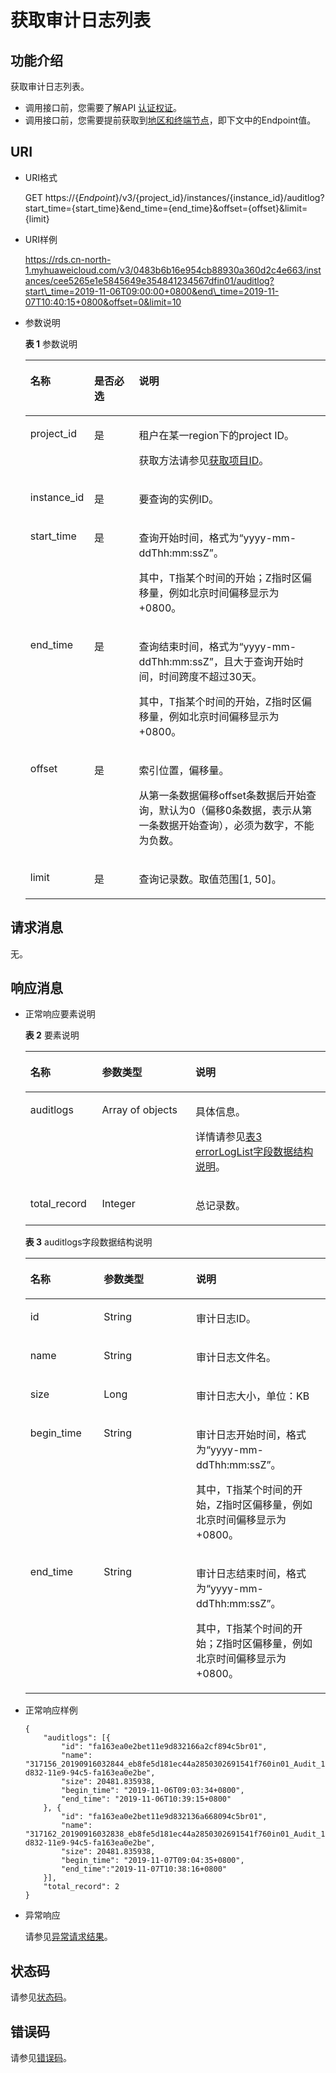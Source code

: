 # 获取审计日志列表<a name="rds_05_0003"></a>

## 功能介绍<a name="section61759636"></a>

获取审计日志列表。

-   调用接口前，您需要了解API  [认证权证](认证鉴权.md)。
-   调用接口前，您需要提前获取到[地区和终端节点](http://developer.huaweicloud.com/endpoint)，即下文中的Endpoint值。

## URI<a name="section18965813"></a>

-   URI格式

    GET https://\{_Endpoint_\}/v3/\{project\_id\}/instances/\{instance\_id\}/auditlog?start\_time=\{start\_time\}&end\_time=\{end\_time\}&offset=\{offset\}&limit=\{limit\}

-   URI样例

    https://rds.cn-north-1.myhuaweicloud.com/v3/0483b6b16e954cb88930a360d2c4e663/instances/cee5265e1e5845649e354841234567dfin01/auditlog?start\_time=2019-11-06T09:00:00+0800&end\_time=2019-11-07T10:40:15+0800&offset=0&limit=10


-   参数说明

    **表 1**  参数说明

    <a name="table58427690"></a>
    <table><thead align="left"><tr id="row1482002"><th class="cellrowborder" valign="top" width="21.3%" id="mcps1.2.4.1.1"><p id="p52933326"><a name="p52933326"></a><a name="p52933326"></a>名称</p>
    </th>
    <th class="cellrowborder" valign="top" width="14.860000000000001%" id="mcps1.2.4.1.2"><p id="p59740974"><a name="p59740974"></a><a name="p59740974"></a>是否必选</p>
    </th>
    <th class="cellrowborder" valign="top" width="63.839999999999996%" id="mcps1.2.4.1.3"><p id="p7180698"><a name="p7180698"></a><a name="p7180698"></a>说明</p>
    </th>
    </tr>
    </thead>
    <tbody><tr id="row44765691"><td class="cellrowborder" valign="top" width="21.3%" headers="mcps1.2.4.1.1 "><p id="p2142393"><a name="p2142393"></a><a name="p2142393"></a>project_id</p>
    </td>
    <td class="cellrowborder" valign="top" width="14.860000000000001%" headers="mcps1.2.4.1.2 "><p id="p39316155"><a name="p39316155"></a><a name="p39316155"></a>是</p>
    </td>
    <td class="cellrowborder" valign="top" width="63.839999999999996%" headers="mcps1.2.4.1.3 "><p id="p30492010"><a name="p30492010"></a><a name="p30492010"></a>租户在某一region下的project ID。</p>
    <p id="p7139608914"><a name="p7139608914"></a><a name="p7139608914"></a>获取方法请参见<a href="获取项目ID.md">获取项目ID</a>。</p>
    </td>
    </tr>
    <tr id="row5992637"><td class="cellrowborder" valign="top" width="21.3%" headers="mcps1.2.4.1.1 "><p id="p15641626"><a name="p15641626"></a><a name="p15641626"></a>instance_id</p>
    </td>
    <td class="cellrowborder" valign="top" width="14.860000000000001%" headers="mcps1.2.4.1.2 "><p id="p59012183"><a name="p59012183"></a><a name="p59012183"></a>是</p>
    </td>
    <td class="cellrowborder" valign="top" width="63.839999999999996%" headers="mcps1.2.4.1.3 "><p id="p15257500"><a name="p15257500"></a><a name="p15257500"></a>要查询的实例ID。</p>
    </td>
    </tr>
    <tr id="row10362162619518"><td class="cellrowborder" valign="top" width="21.3%" headers="mcps1.2.4.1.1 "><p id="p24007821174547"><a name="p24007821174547"></a><a name="p24007821174547"></a>start_time</p>
    </td>
    <td class="cellrowborder" valign="top" width="14.860000000000001%" headers="mcps1.2.4.1.2 "><p id="p65585369174547"><a name="p65585369174547"></a><a name="p65585369174547"></a>是</p>
    </td>
    <td class="cellrowborder" valign="top" width="63.839999999999996%" headers="mcps1.2.4.1.3 "><p id="p19820153492918"><a name="p19820153492918"></a><a name="p19820153492918"></a>查询开始时间，格式为“yyyy-mm-ddThh:mm:ssZ”。</p>
    <p id="p148207340293"><a name="p148207340293"></a><a name="p148207340293"></a></p>
    <p id="p14820173452918"><a name="p14820173452918"></a><a name="p14820173452918"></a>其中，T指某个时间的开始；Z指时区偏移量，例如北京时间偏移显示为+0800。</p>
    </td>
    </tr>
    <tr id="row18204123319519"><td class="cellrowborder" valign="top" width="21.3%" headers="mcps1.2.4.1.1 "><p id="p32183997174547"><a name="p32183997174547"></a><a name="p32183997174547"></a>end_time</p>
    </td>
    <td class="cellrowborder" valign="top" width="14.860000000000001%" headers="mcps1.2.4.1.2 "><p id="p56766964174547"><a name="p56766964174547"></a><a name="p56766964174547"></a>是</p>
    </td>
    <td class="cellrowborder" valign="top" width="63.839999999999996%" headers="mcps1.2.4.1.3 "><p id="p94810713013"><a name="p94810713013"></a><a name="p94810713013"></a>查询结束时间，格式为“yyyy-mm-ddThh:mm:ssZ”，且大于查询开始时间，时间跨度不超过30天。</p>
    <p id="p2483783017"><a name="p2483783017"></a><a name="p2483783017"></a>其中，T指某个时间的开始，Z指时区偏移量，例如北京时间偏移显示为+0800。</p>
    </td>
    </tr>
    <tr id="row17867193065114"><td class="cellrowborder" valign="top" width="21.3%" headers="mcps1.2.4.1.1 "><p id="p11832481174547"><a name="p11832481174547"></a><a name="p11832481174547"></a>offset</p>
    </td>
    <td class="cellrowborder" valign="top" width="14.860000000000001%" headers="mcps1.2.4.1.2 "><p id="p18906893174547"><a name="p18906893174547"></a><a name="p18906893174547"></a>是</p>
    </td>
    <td class="cellrowborder" valign="top" width="63.839999999999996%" headers="mcps1.2.4.1.3 "><p id="p4966579018"><a name="p4966579018"></a><a name="p4966579018"></a>索引位置，偏移量。</p>
    <p id="p55063325174547"><a name="p55063325174547"></a><a name="p55063325174547"></a>从第一条数据偏移offset条数据后开始查询，默认为0（偏移0条数据，表示从第一条数据开始查询），必须为数字，不能为负数。</p>
    </td>
    </tr>
    <tr id="row1887952814518"><td class="cellrowborder" valign="top" width="21.3%" headers="mcps1.2.4.1.1 "><p id="p10063368174547"><a name="p10063368174547"></a><a name="p10063368174547"></a>limit</p>
    </td>
    <td class="cellrowborder" valign="top" width="14.860000000000001%" headers="mcps1.2.4.1.2 "><p id="p9826466174547"><a name="p9826466174547"></a><a name="p9826466174547"></a>是</p>
    </td>
    <td class="cellrowborder" valign="top" width="63.839999999999996%" headers="mcps1.2.4.1.3 "><p id="p57746301174547"><a name="p57746301174547"></a><a name="p57746301174547"></a>查询记录数。取值范围[1, 50]。</p>
    </td>
    </tr>
    </tbody>
    </table>


## 请求消息<a name="section36474591"></a>

无。

## 响应消息<a name="section59835867"></a>

-   正常响应要素说明

    **表 2**  要素说明

    <a name="table29752153"></a>
    <table><thead align="left"><tr id="row62070345"><th class="cellrowborder" valign="top" width="23.880000000000003%" id="mcps1.2.4.1.1"><p id="p61642077"><a name="p61642077"></a><a name="p61642077"></a>名称</p>
    </th>
    <th class="cellrowborder" valign="top" width="31.119999999999997%" id="mcps1.2.4.1.2"><p id="p26952341"><a name="p26952341"></a><a name="p26952341"></a>参数类型</p>
    </th>
    <th class="cellrowborder" valign="top" width="45%" id="mcps1.2.4.1.3"><p id="p35656026"><a name="p35656026"></a><a name="p35656026"></a>说明</p>
    </th>
    </tr>
    </thead>
    <tbody><tr id="row49943891183823"><td class="cellrowborder" valign="top" width="23.880000000000003%" headers="mcps1.2.4.1.1 "><p id="p1040411073116"><a name="p1040411073116"></a><a name="p1040411073116"></a>auditlogs</p>
    </td>
    <td class="cellrowborder" valign="top" width="31.119999999999997%" headers="mcps1.2.4.1.2 "><p id="p28299952183823"><a name="p28299952183823"></a><a name="p28299952183823"></a>Array of objects</p>
    </td>
    <td class="cellrowborder" valign="top" width="45%" headers="mcps1.2.4.1.3 "><p id="p10594789183823"><a name="p10594789183823"></a><a name="p10594789183823"></a>具体信息。</p>
    <p id="p9886152615558"><a name="p9886152615558"></a><a name="p9886152615558"></a>详情请参见<a href="#table66531170">表3 errorLogList字段数据结构说明</a>。</p>
    </td>
    </tr>
    <tr id="row29657875143522"><td class="cellrowborder" valign="top" width="23.880000000000003%" headers="mcps1.2.4.1.1 "><p id="p56278588143531"><a name="p56278588143531"></a><a name="p56278588143531"></a>total_record</p>
    </td>
    <td class="cellrowborder" valign="top" width="31.119999999999997%" headers="mcps1.2.4.1.2 "><p id="p62271785143531"><a name="p62271785143531"></a><a name="p62271785143531"></a>Integer</p>
    </td>
    <td class="cellrowborder" valign="top" width="45%" headers="mcps1.2.4.1.3 "><p id="p10849843143531"><a name="p10849843143531"></a><a name="p10849843143531"></a>总记录数。</p>
    </td>
    </tr>
    </tbody>
    </table>

    **表 3**  auditlogs字段数据结构说明

    <a name="table66531170"></a>
    <table><thead align="left"><tr id="row12984378"><th class="cellrowborder" valign="top" width="24.47%" id="mcps1.2.4.1.1"><p id="p45101667"><a name="p45101667"></a><a name="p45101667"></a>名称</p>
    </th>
    <th class="cellrowborder" valign="top" width="30.769999999999996%" id="mcps1.2.4.1.2"><p id="p29356372"><a name="p29356372"></a><a name="p29356372"></a>参数类型</p>
    </th>
    <th class="cellrowborder" valign="top" width="44.76%" id="mcps1.2.4.1.3"><p id="p29055926"><a name="p29055926"></a><a name="p29055926"></a>说明</p>
    </th>
    </tr>
    </thead>
    <tbody><tr id="row4719792"><td class="cellrowborder" valign="top" width="24.47%" headers="mcps1.2.4.1.1 "><p id="p17182453133118"><a name="p17182453133118"></a><a name="p17182453133118"></a>id</p>
    </td>
    <td class="cellrowborder" valign="top" width="30.769999999999996%" headers="mcps1.2.4.1.2 "><p id="p218295310316"><a name="p218295310316"></a><a name="p218295310316"></a>String</p>
    </td>
    <td class="cellrowborder" valign="top" width="44.76%" headers="mcps1.2.4.1.3 "><p id="p121822053193117"><a name="p121822053193117"></a><a name="p121822053193117"></a>审计日志ID。</p>
    </td>
    </tr>
    <tr id="row154615419615"><td class="cellrowborder" valign="top" width="24.47%" headers="mcps1.2.4.1.1 "><p id="p12182153183110"><a name="p12182153183110"></a><a name="p12182153183110"></a>name</p>
    </td>
    <td class="cellrowborder" valign="top" width="30.769999999999996%" headers="mcps1.2.4.1.2 "><p id="p6182115363112"><a name="p6182115363112"></a><a name="p6182115363112"></a>String</p>
    </td>
    <td class="cellrowborder" valign="top" width="44.76%" headers="mcps1.2.4.1.3 "><p id="p4182253123118"><a name="p4182253123118"></a><a name="p4182253123118"></a>审计日志文件名。</p>
    </td>
    </tr>
    <tr id="row5801050"><td class="cellrowborder" valign="top" width="24.47%" headers="mcps1.2.4.1.1 "><p id="p218285318315"><a name="p218285318315"></a><a name="p218285318315"></a>size</p>
    </td>
    <td class="cellrowborder" valign="top" width="30.769999999999996%" headers="mcps1.2.4.1.2 "><p id="p141821653113114"><a name="p141821653113114"></a><a name="p141821653113114"></a>Long</p>
    </td>
    <td class="cellrowborder" valign="top" width="44.76%" headers="mcps1.2.4.1.3 "><p id="p13182853193117"><a name="p13182853193117"></a><a name="p13182853193117"></a>审计日志大小，单位：KB</p>
    </td>
    </tr>
    <tr id="row206101624119"><td class="cellrowborder" valign="top" width="24.47%" headers="mcps1.2.4.1.1 "><p id="p8182453163119"><a name="p8182453163119"></a><a name="p8182453163119"></a>begin_time</p>
    </td>
    <td class="cellrowborder" valign="top" width="30.769999999999996%" headers="mcps1.2.4.1.2 "><p id="p17182153173112"><a name="p17182153173112"></a><a name="p17182153173112"></a>String</p>
    </td>
    <td class="cellrowborder" valign="top" width="44.76%" headers="mcps1.2.4.1.3 "><p id="p14182165318319"><a name="p14182165318319"></a><a name="p14182165318319"></a>审计日志开始时间，格式为“yyyy-mm-ddThh:mm:ssZ”。</p>
    <p id="p16118331811"><a name="p16118331811"></a><a name="p16118331811"></a>其中，T指某个时间的开始，Z指时区偏移量，例如北京时间偏移显示为+0800。</p>
    </td>
    </tr>
    <tr id="row92051366119"><td class="cellrowborder" valign="top" width="24.47%" headers="mcps1.2.4.1.1 "><p id="p6206767118"><a name="p6206767118"></a><a name="p6206767118"></a>end_time</p>
    </td>
    <td class="cellrowborder" valign="top" width="30.769999999999996%" headers="mcps1.2.4.1.2 "><p id="p82061461712"><a name="p82061461712"></a><a name="p82061461712"></a>String</p>
    </td>
    <td class="cellrowborder" valign="top" width="44.76%" headers="mcps1.2.4.1.3 "><p id="p3183195383119"><a name="p3183195383119"></a><a name="p3183195383119"></a>审计日志结束时间，格式为“yyyy-mm-ddThh:mm:ssZ”。</p>
    <p id="p1618345383117"><a name="p1618345383117"></a><a name="p1618345383117"></a>其中，T指某个时间的开始；Z指时区偏移量，例如北京时间偏移显示为+0800。</p>
    </td>
    </tr>
    </tbody>
    </table>


-   正常响应样例

    ```
    {
    	"auditlogs": [{
    		"id": "fa163ea0e2bet11e9d832166a2cf894c5br01",
    		"name": "317156_20190916032844_eb8fe5d181ec44a2850302691541f760in01_Audit_166a2cf8-d832-11e9-94c5-fa163ea0e2be",
    		"size": 20481.835938,
    		"begin_time": "2019-11-06T09:03:34+0800",
    		"end_time": "2019-11-06T10:39:15+0800"
    	}, {
    		"id": "fa163ea0e2bet11e9d832136a668094c5br01",
    		"name": "317162_20190916032838_eb8fe5d181ec44a2850302691541f760in01_Audit_136a6680-d832-11e9-94c5-fa163ea0e2be",
    		"size": 20481.835938,
    		"begin_time": "2019-11-07T09:04:35+0800",
    		"end_time":"2019-11-07T10:38:16+0800"
    	}],
    	"total_record": 2
    }
    ```

-   异常响应

    请参见[异常请求结果](异常请求结果.md)。


## 状态码<a name="section4778540915440"></a>

请参见[状态码](状态码.md)。

## 错误码<a name="section946032144017"></a>

请参见[错误码](错误码.md)。

